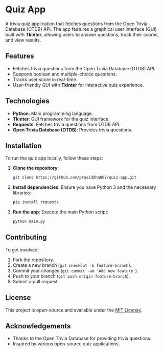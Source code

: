 # Quiz App

A trivia quiz application that fetches questions from the Open Trivia Database (OTDB) API. The app features a graphical user interface (GUI) built with **Tkinter**, allowing users to answer questions, track their scores, and view results.

## Features

- Fetches trivia questions from the Open Trivia Database (OTDB) API.
- Supports boolean and multiple-choice questions.
- Tracks user score in real-time.
- User-friendly GUI with **Tkinter** for interactive quiz experience.

## Technologies

- **Python**: Main programming language.
- **Tkinter**: GUI framework for the quiz interface.
- **Requests**: Fetches trivia questions from OTDB API.
- **Open Trivia Database (OTDB)**: Provides trivia questions.

## Installation

To run the quiz app locally, follow these steps:

1. **Clone the repository**:
   ```bash
   git clone https://github.com/prasiddha007/quiz-app.git

2. **Install dependencies**:
   Ensure you have Python 3 and the necessary libraries:
   ```bash
   pip install requests
   ```

3. **Run the app**:
   Execute the main Python script:
   ```bash
   python main.py
   ```

## Contributing

To get involved:

1. Fork the repository.
2. Create a new branch (`git checkout -b feature-branch`).
3. Commit your changes (`git commit -am 'Add new feature'`).
4. Push to your branch (`git push origin feature-branch`).
5. Submit a pull request.

## License

This project is open-source and available under the [MIT License](LICENSE).

## Acknowledgements

- Thanks to the Open Trivia Database for providing trivia questions.
- Inspired by various open-source quiz applications.
